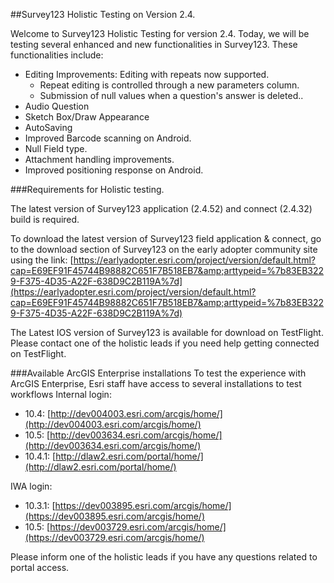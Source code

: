 ##Survey123 Holistic Testing on Version 2.4.

Welcome to Survey123 Holistic Testing for version 2.4. Today, we will be testing several enhanced and new functionalities in Survey123. These functionalities include:

- Editing Improvements: Editing with repeats now supported.
  - Repeat editing is controlled through a new parameters column.
  - Submission of null values when a question&#39;s answer is deleted..
- Audio Question
- Sketch Box/Draw Appearance
- AutoSaving
- Improved Barcode scanning on Android.
- Null Field type.
- Attachment handling improvements.
- Improved positioning response on Android.

###Requirements for Holistic testing.

The latest version of Survey123 application (2.4.52) and connect (2.4.32) build is required.

To download the latest version of Survey123 field application &amp; connect,  go to the download section of Survey123 on the early adopter community site using the link: [https://earlyadopter.esri.com/project/version/default.html?cap=E69EF91F45744B98882C651F7B518EB7&amp;arttypeid=%7b83EB3229-F375-4D35-A22F-638D9C2B119A%7d](https://earlyadopter.esri.com/project/version/default.html?cap=E69EF91F45744B98882C651F7B518EB7&amp;arttypeid=%7b83EB3229-F375-4D35-A22F-638D9C2B119A%7d)

The Latest IOS version of Survey123 is available for download on TestFlight. Please contact one of the holistic leads if you need help getting connected on TestFlight.

###Available ArcGIS Enterprise installations
To test the experience with ArcGIS Enterprise, Esri staff have access to several installations to test workflows
Internal login:
- 10.4:  [http://dev004003.esri.com/arcgis/home/](http://dev004003.esri.com/arcgis/home/)
- 10.5:  [http://dev003634.esri.com/arcgis/home/](http://dev003634.esri.com/arcgis/home/)
- 10.4.1: [http://dlaw2.esri.com/portal/home/](http://dlaw2.esri.com/portal/home/)

IWA login:
- 10.3.1:  [https://dev003895.esri.com/arcgis/home/](https://dev003895.esri.com/arcgis/home/)
- 10.5:  [https://dev003729.esri.com/arcgis/home/](https://dev003729.esri.com/arcgis/home/)

Please inform one of the holistic leads if you have any questions related to portal access.
